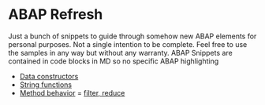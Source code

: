 # ABAP Refresh

Just a bunch of snippets to guide through somehow new ABAP elements for personal purposes.
Not a single intention to be complete. Feel free  to use the samples in any way but without any warranty. 
ABAP Snippets are contained in code blocks in MD so no specific ABAP highlighting

- [Data constructors](data-constructor.md)
- [String functions](string-functions.md)
- [Method behavior](method-behaviour.md)
= [filter, reduce](filter-reduce.md)